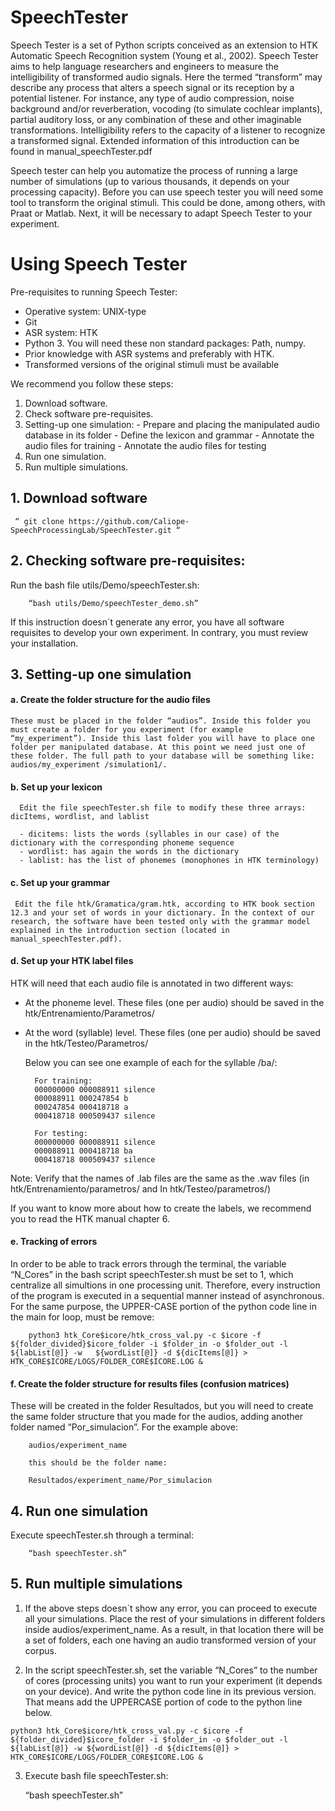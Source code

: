 # SpeechTester

Speech Tester is a set of Python scripts conceived as an extension to HTK Automatic Speech Recognition system (Young et al., 2002). Speech Tester aims to help language researchers and engineers to measure the intelligibility of transformed audio signals. Here the termed “transform” may describe any process that alters a speech signal or its reception by a potential listener. For instance, any type of audio compression, noise background and/or reverberation, vocoding (to simulate cochlear implants), partial auditory loss, or any combination of these and other imaginable transformations. Intelligibility refers to the capacity of a listener to recognize a transformed signal. Extended information of this introduction can be found in manual_speechTester.pdf

Speech tester can help you automatize the process of running a large number of simulations (up to various thousands, it depends on your processing capacity). Before you can use speech tester you will need some tool to transform the original stimuli. This could be done, among others, with Praat or Matlab. Next, it will be necessary to adapt Speech Tester to your experiment.  


# Using Speech Tester

  Pre-requisites to running Speech Tester:
   - Operative system: UNIX-type
   - Git
   - ASR system: HTK 
   - Python 3. You will need these non standard packages: Path, numpy.
   - Prior knowledge with ASR systems and preferably with HTK.
   - Transformed versions of the original stimuli must be available 


  We recommend you follow these steps:
  1.	Download software.
  2.	Check software pre-requisites.
  3.	Setting-up one simulation:
    - Prepare and placing the manipulated audio database in its folder
    - Define the lexicon and grammar
    - Annotate the audio files for training
    - Annotate the audio files for testing
  4.	Run one simulation.
  5.	Run multiple simulations.
  
  
  ## 1.	Download software

     “ git clone https://github.com/Caliope-SpeechProcessingLab/SpeechTester.git “

  ## 2.	Checking software pre-requisites:

   Run the bash file utils/Demo/speechTester.sh:

        “bash utils/Demo/speechTester_demo.sh”

  If this instruction doesn´t generate any error, you have all software requisites to develop your own experiment. In contrary, you must          review your installation.



   ## 3.	Setting-up one simulation

   #### a.  Create the folder structure for the audio files
    These must be placed in the folder “audios”. Inside this folder you must create a folder for you experiment (for example   “my_experiment”). Inside this last folder you will have to place one folder per manipulated database. At this point we need just one of these folder. The full path to your database will be something like: audios/my_experiment /simulation1/. 

   #### b.  Set up your lexicon
      Edit the file speechTester.sh file to modify these three arrays: dicItems, wordlist, and lablist

      -	dicitems: lists the words (syllables in our case) of the dictionary with the corresponding phoneme sequence
      -	wordlist: has again the words in the dictionary 
      -	lablist: has the list of phonemes (monophones in HTK terminology) 
      
   #### c.  Set up your grammar
     Edit the file htk/Gramatica/gram.htk, according to HTK book section 12.3 and your set of words in your dictionary. In the context of our research, the software have been tested only with the grammar model explained in the introduction section (located in manual_speechTester.pdf). 
      
      
   #### d.	Set up your HTK label files

   HTK will need that each audio file is annotated in two different ways:

   -	At the phoneme level. These files (one per audio) should be saved in the htk/Entrenamiento/Parametros/

   -	At the word (syllable) level. These files (one per audio) should be saved in the htk/Testeo/Parametros/

        Below you can see one example of each for the syllable /ba/: 
        ```
          For training: 
          000000000 000088911 silence
          000088911 000247854 b	
          000247854 000418718 a	
          000418718 000509437 silence

          For testing:
          000000000 000088911 silence
          000088911 000418718 ba	
          000418718 000509437 silence
         ```

   Note: 
   Verify that the names of .lab files are the same as the .wav files (in htk/Entrenamiento/parametros/ and In htk/Testeo/parametros/)

   If you want to know more about how to create the labels, we recommend you to read the HTK manual chapter 6. 

  #### e.  Tracking of errors 
   In order to be able to track errors through the terminal, the variable “N_Cores” in the bash script speechTester.sh must be set to 1, which centralize all simultions in one processing unit. Therefore, every instruction of the program is executed in a sequential manner instead of asynchronous. For the same purpose, the UPPER-CASE portion of the python code line in the main for loop, must be remove:
```
    python3 htk_Core$icore/htk_cross_val.py -c $icore -f ${folder_divided}$icore_folder -i $folder_in -o $folder_out -l ${labList[@]} -w   ${wordList[@]} -d ${dicItems[@]} > HTK_CORE$ICORE/LOGS/FOLDER_CORE$ICORE.LOG &
```



   #### f.	Create the folder structure for results files (confusion matrices)
   These will be created in the folder Resultados, but you will need to create the same folder structure that you made for the audios, adding another folder named “Por_simulacion”. For the example above:

        audios/experiment_name

        this should be the folder name:

        Resultados/experiment_name/Por_simulacion




   ## 4.	Run one simulation

   Execute speechTester.sh through a terminal:

        “bash speechTester.sh”





   ## 5.	Run multiple simulations

   1.	If the above steps doesn´t show any error, you can proceed to execute all your simulations. Place the rest of your simulations in different folders inside audios/experiment_name. As a result, in that location there will be a set of folders, each one having an audio transformed version of your corpus.


   2.	In the script speechTester.sh, set the variable “N_Cores” to the number of cores (processing units) you want to run your experiment (it depends on your device). And write the python code line in its previous version. That means add the UPPERCASE portion of code to the python line below.


    python3 htk_Core$icore/htk_cross_val.py -c $icore -f ${folder_divided}$icore_folder -i $folder_in -o $folder_out -l ${labList[@]} -w ${wordList[@]} -d ${dicItems[@]} > HTK_CORE$ICORE/LOGS/FOLDER_CORE$ICORE.LOG &


   3.	Execute bash file speechTester.sh:

          “bash speechTester.sh”



